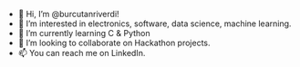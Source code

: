 - 👋 Hi, I’m @burcutanriverdi!
- 👀 I’m interested in electronics, software, data science, machine learning.
- 🌱 I’m currently learning C & Python
- 💞️ I’m looking to collaborate on Hackathon projects.
- 📫 You can reach me on LinkedIn.

<!---
burcutanriverdi/burcutanriverdi is a ✨ special ✨ repository because its `README.md` (this file) appears on your GitHub profile.
You can click the Preview link to take a look at your changes.
--->
